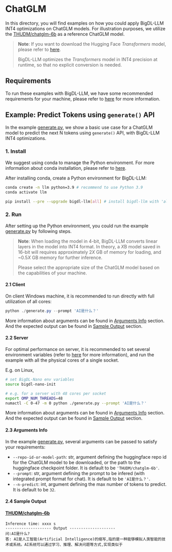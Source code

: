 # ChatGLM

In this directory, you will find examples on how you could apply BigDL-LLM INT4 optimizations on ChatGLM models. For illustration purposes, we utilize the [THUDM/chatglm-6b](https://huggingface.co/THUDM/chatglm-6b) as a reference ChatGLM model.

> **Note**: If you want to download the Hugging Face *Transformers* model, please refer to [here](https://huggingface.co/docs/hub/models-downloading#using-git).
>
> BigDL-LLM optimizes the *Transformers* model in INT4 precision at runtime, so that no explicit conversion is needed.

## Requirements
To run these examples with BigDL-LLM, we have some recommended requirements for your machine, please refer to [here](../README.md#recommended-requirements) for more information.

## Example: Predict Tokens using `generate()` API
In the example [generate.py](./generate.py), we show a basic use case for a ChatGLM model to predict the next N tokens using `generate()` API, with BigDL-LLM INT4 optimizations.
### 1. Install
We suggest using conda to manage the Python environment. For more information about conda installation, please refer to [here](https://docs.conda.io/en/latest/miniconda.html#).

After installing conda, create a Python environment for BigDL-LLM:
```bash
conda create -n llm python=3.9 # recommend to use Python 3.9
conda activate llm

pip install --pre --upgrade bigdl-llm[all] # install bigdl-llm with 'all' option
```

### 2. Run
After setting up the Python environment, you could run the example [generate.py](./generate.py) by following steps.

> **Note**: When loading the model in 4-bit, BigDL-LLM converts linear layers in the model into INT4 format. In theory, a *X*B model saved in 16-bit will requires approximately 2*X* GB of memory for loading, and ~0.5*X* GB memory for further inference.
>
> Please select the appropriate size of the ChatGLM model based on the capabilities of your machine.

#### 2.1 Client
On client Windows machine, it is recommended to run directly with full utilization of all cores:
```powershell
python ./generate.py --prompt 'AI是什么？'
```
More information about arguments can be found in [Arguments Info](#23-arguments-info) section. And the expected output can be found in [Sample Output](#24-sample-output) section.

#### 2.2 Server
For optimal performance on server, it is recommended to set several environment variables (refer to [here](../README.md#best-known-configuration-on-linux) for more information), and run the example with all the physical cores of a single socket.

E.g. on Linux,
```bash
# set BigDL-Nano env variables
source bigdl-nano-init

# e.g. for a server with 48 cores per socket
export OMP_NUM_THREADS=48
numactl -C 0-47 -m 0 python ./generate.py --prompt 'AI是什么？'
```
More information about arguments can be found in [Arguments Info](#23-arguments-info) section. And the expected output can be found in [Sample Output](#24-sample-output) section.

#### 2.3 Arguments Info
In the example [generate.py](./generate.py), several arguments can be passed to satisfy your requirements:

- `--repo-id-or-model-path`: str, argument defining the huggingface repo id for the ChatGLM model to be downloaded, or the path to the huggingface checkpoint folder. It is default to be `'THUDM/chatglm-6b'`.
- `--prompt`: str, argument defining the prompt to be infered (with integrated prompt format for chat). It is default to be `'AI是什么？'`.
- `--n-predict`: int, argument defining the max number of tokens to predict. It is default to be `32`.

#### 2.4 Sample Output
#### [THUDM/chatglm-6b](https://huggingface.co/THUDM/chatglm-6b)
```log
Inference time: xxxx s
-------------------- Output --------------------
问:AI是什么?
答: AI是人工智能(Artificial Intelligence)的缩写,指的是一种能够模拟人类智能的技术或系统。AI系统可以通过学习、推理、解决问题等方式,实现类似于
```
